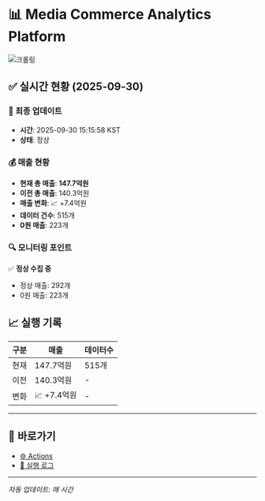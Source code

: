 # 📊 Media Commerce Analytics Platform

![크롤링](https://img.shields.io/badge/크롤링-정상-green)

## ✅ 실시간 현황 (2025-09-30)

### 📍 최종 업데이트
- **시간**: 2025-09-30 15:15:58 KST
- **상태**: 정상

### 💰 매출 현황
- **현재 총 매출**: **147.7억원**
- **이전 총 매출**: 140.3억원
- **매출 변화**: 📈 +7.4억원
- **데이터 건수**: 515개
- **0원 매출**: 223개

### 🔍 모니터링 포인트

✅ **정상 수집 중**
- 정상 매출: 292개
- 0원 매출: 223개


## 📈 실행 기록

| 구분 | 매출 | 데이터수 |
|------|------|----------|
| 현재 | 147.7억원 | 515개 |
| 이전 | 140.3억원 | - |
| 변화 | 📈 +7.4억원 | - |

---

## 🔗 바로가기

- [⚙️ Actions](../../actions)
- [📝 실행 로그](../../actions/workflows/daily_scraping.yml)

---

*자동 업데이트: 매 시간*
